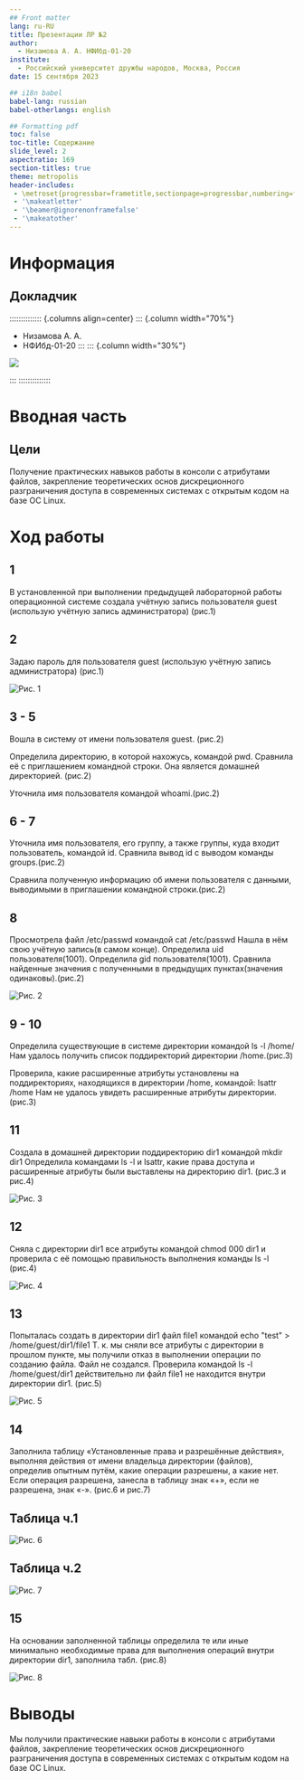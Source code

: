```yaml
---
## Front matter
lang: ru-RU
title: Презентации ЛР №2
author:
  - Низамова А. А. НФИбд-01-20
institute:
  - Российский университет дружбы народов, Москва, Россия
date: 15 сентября 2023

## i18n babel
babel-lang: russian
babel-otherlangs: english

## Formatting pdf
toc: false
toc-title: Содержание
slide_level: 2
aspectratio: 169
section-titles: true
theme: metropolis
header-includes:
 - \metroset{progressbar=frametitle,sectionpage=progressbar,numbering=fraction}
 - '\makeatletter'
 - '\beamer@ignorenonframefalse'
 - '\makeatother'
---
```


# Информация

## Докладчик

:::::::::::::: {.columns align=center}
::: {.column width="70%"}

  * Низамова А. А. 
  * НФИбд-01-20
:::
::: {.column width="30%"}

![](./image/kulyabov.jpg)

:::
::::::::::::::

# Вводная часть

## Цели

Получение практических навыков работы в консоли с атрибутами файлов, закрепление теоретических основ дискреционного разграничения доступа в современных системах с открытым кодом на базе ОС Linux.


# Ход работы

## 1 

 В установленной при выполнении предыдущей лабораторной работы
операционной системе создала учётную запись пользователя guest (использую учётную запись администратора) (рис.1)

## 2

 Задаю пароль для пользователя guest (использую учётную запись администратора) (рис.1)

![Рис. 1](image/1-2.png)

## 3 - 5

 Вошла в систему от имени пользователя guest. (рис.2)

 Определила директорию, в которой нахожусь, командой pwd. Сравнила её с приглашением командной строки. Она является домашней директорией. (рис.2)

 Уточнила имя пользователя командой whoami.(рис.2)

## 6 - 7

 Уточнила имя пользователя, его группу, а также группы, куда входит пользователь, командой id. Сравнила вывод id с выводом команды groups.(рис.2)

 Сравнила полученную информацию об имени пользователя с данными,
выводимыми в приглашении командной строки.(рис.2)

## 8

Просмотрела файл /etc/passwd командой
cat /etc/passwd
Нашла в нём свою учётную запись(в самом конце). Определила uid пользователя(1001).
Определила gid пользователя(1001). Сравнила найденные значения с полученными в предыдущих пунктах(значения одинаковы).(рис.2)

![Рис. 2](image/3-8.png)

## 9 - 10
 Определила существующие в системе директории командой
ls -l /home/
Нам удалось получить список поддиректорий директории /home.(рис.3)

Проверила, какие расширенные атрибуты установлены на поддиректориях, находящихся в директории /home, командой:
lsattr /home
Нам не удалось  увидеть расширенные атрибуты директории. (рис.3)

## 11
 Создала в домашней директории поддиректорию dir1 командой
mkdir dir1
Определила командами ls -l и lsattr, какие права доступа и расширенные атрибуты были выставлены на директорию dir1. (рис.3 и рис.4)

![Рис. 3](image/9-11.png)

## 12
 Сняла с директории dir1 все атрибуты командой
chmod 000 dir1
и проверила с её помощью правильность выполнения команды
ls -l (рис.4)

![Рис. 4](image/11-12.png)

## 13
 Попыталась создать в директории dir1 файл file1 командой
echo "test" > /home/guest/dir1/file1
Т. к. мы сняли все атрибуты с директории в прошлом пункте, мы получили отказ в выполнении операции по созданию файла.
Файл не создался. Проверила командой
ls -l /home/guest/dir1
действительно ли файл file1 не находится внутри директории dir1. (рис.5)

![Рис. 5](image/13.png)

## 14
 Заполнила таблицу «Установленные права и разрешённые действия», выполняя действия от имени владельца директории (файлов), определив опытным путём, какие операции разрешены, а какие нет.
Если операция разрешена, занесла в таблицу знак «+», если не разрешена, знак «-». (рис.6 и рис.7)

## Таблица ч.1
![Рис. 6](image/т1.png)

## Таблица ч.2
![Рис. 7](image/т2.png)

## 15
 На основании заполненной таблицы определила те или иные минимально необходимые права для выполнения операций внутри директории
dir1, заполнила табл. (рис.8)

![Рис. 8](image/т3.png)

# Выводы

Мы получили практические навыки работы в консоли с атрибутами файлов, закрепление теоретических основ дискреционного разграничения доступа в современных системах с открытым кодом на базе ОС Linux.